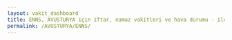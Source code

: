 ```yaml
---
layout: vakit_dashboard
title: ENNS, AVUSTURYA için iftar, namaz vakitleri ve hava durumu - ilçe/eyalet seç
permalink: /AVUSTURYA/ENNS/
---
```


<script type="text/javascript">
  var GLOBAL_COUNTRY = 'AVUSTURYA';
  var GLOBAL_CITY = 'ENNS';
  var GLOBAL_STATE = '';
  var lat = 72;
  var lon = 21;
</script>

